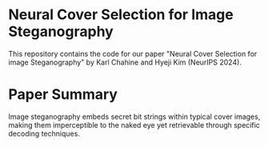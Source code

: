 # Neural Cover Selection for Image Steganography
This repository contains the code for our paper "Neural Cover Selection for image Steganography" by Karl Chahine and Hyeji Kim (NeurIPS 2024).

# Paper Summary
Image steganography embeds secret bit strings within typical cover images, making them imperceptible to the naked eye yet retrievable through specific decoding techniques.
